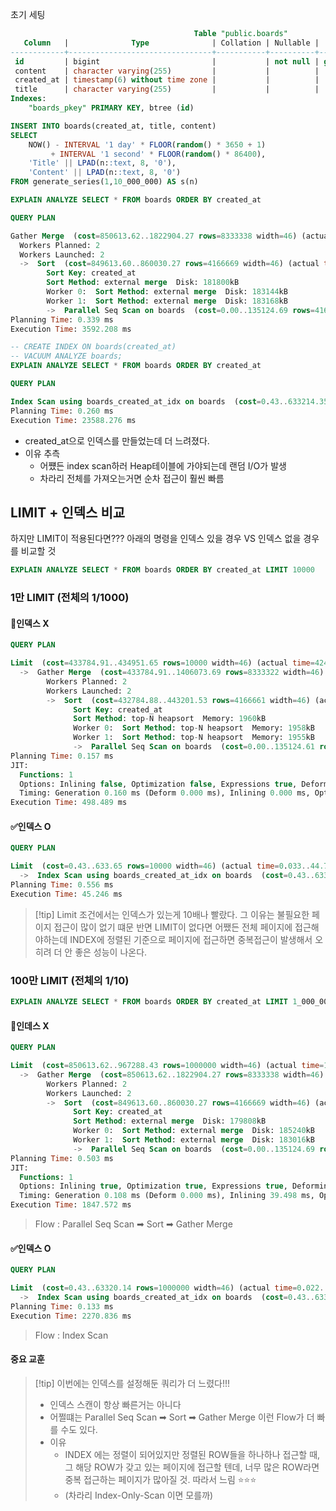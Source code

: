 
초기 세팅 
```SQL
                                         Table "public.boards"
   Column   |              Type              | Collation | Nullable |             Default              
------------+--------------------------------+-----------+----------+----------------------------------
 id         | bigint                         |           | not null | generated by default as identity
 content    | character varying(255)         |           |          | 
 created_at | timestamp(6) without time zone |           |          | 
 title      | character varying(255)         |           |          | 
Indexes:
    "boards_pkey" PRIMARY KEY, btree (id)
```
```SQL
INSERT INTO boards(created_at, title, content)
SELECT 
    NOW() - INTERVAL '1 day' * FLOOR(random() * 3650 + 1)
         + INTERVAL '1 second' * FLOOR(random() * 86400),
    'Title' || LPAD(n::text, 8, '0'),
    'Content' || LPAD(n::text, 8, '0')
FROM generate_series(1,10_000_000) AS s(n)
```



```SQL
EXPLAIN ANALYZE SELECT * FROM boards ORDER BY created_at
```

```sql
QUERY PLAN

Gather Merge  (cost=850613.62..1822904.27 rows=8333338 width=46) (actual time=1559.700..3323.878 rows=10000000 loops=1)
  Workers Planned: 2
  Workers Launched: 2
  ->  Sort  (cost=849613.60..860030.27 rows=4166669 width=46) (actual time=1550.619..1896.450 rows=3333333 loops=3)
        Sort Key: created_at
        Sort Method: external merge  Disk: 181800kB
        Worker 0:  Sort Method: external merge  Disk: 183144kB
        Worker 1:  Sort Method: external merge  Disk: 183168kB
        ->  Parallel Seq Scan on boards  (cost=0.00..135124.69 rows=4166669 width=46) (actual time=0.052..203.775 rows=3333333 loops=3)
Planning Time: 0.339 ms
Execution Time: 3592.208 ms
```



```SQL
-- CREATE INDEX ON boards(created_at)
-- VACUUM ANALYZE boards;
EXPLAIN ANALYZE SELECT * FROM boards ORDER BY created_at
```
```SQL
QUERY PLAN

Index Scan using boards_created_at_idx on boards  (cost=0.43..633214.35 rows=10000006 width=46) (actual time=0.065..23299.189 rows=10000000 loops=1)
Planning Time: 0.260 ms
Execution Time: 23588.276 ms
```
- created_at으로 인덱스를 만들었는데 더 느려졌다.
- 이유 추측
	- 어쩄든 index scan하러 Heap테이블에 가야되는데 랜덤 I/O가 발생 
	- 차라리 전체를 가져오는거면 순차 접근이 훨씬 빠름 


## LIMIT + 인덱스 비교 
하지만 LIMIT이 적용된다면???
아래의 명령을 인덱스 있을 경우 VS 인덱스 없을 경우를 비교할 것 
```SQL
EXPLAIN ANALYZE SELECT * FROM boards ORDER BY created_at LIMIT 10000
```

### 1만 LIMIT (전체의 1/1000)

#### 💢인덱스 X  
```SQL 
QUERY PLAN

Limit  (cost=433784.91..434951.65 rows=10000 width=46) (actual time=424.817..433.054 rows=10000 loops=1)
  ->  Gather Merge  (cost=433784.91..1406073.69 rows=8333322 width=46) (actual time=416.953..424.714 rows=10000 loops=1)
        Workers Planned: 2
        Workers Launched: 2
        ->  Sort  (cost=432784.88..443201.53 rows=4166661 width=46) (actual time=406.204..406.739 rows=3873 loops=3)
              Sort Key: created_at
              Sort Method: top-N heapsort  Memory: 1960kB
              Worker 0:  Sort Method: top-N heapsort  Memory: 1958kB
              Worker 1:  Sort Method: top-N heapsort  Memory: 1955kB
              ->  Parallel Seq Scan on boards  (cost=0.00..135124.61 rows=4166661 width=46) (actual time=0.023..198.289 rows=3333333 loops=3)
Planning Time: 0.157 ms
JIT:
  Functions: 1
  Options: Inlining false, Optimization false, Expressions true, Deforming true
  Timing: Generation 0.160 ms (Deform 0.000 ms), Inlining 0.000 ms, Optimization 1.381 ms, Emission 6.473 ms, Total 8.014 ms
Execution Time: 498.489 ms
```


#### ✅인덱스 O
```SQL
QUERY PLAN

Limit  (cost=0.43..633.65 rows=10000 width=46) (actual time=0.033..44.786 rows=10000 loops=1)
  ->  Index Scan using boards_created_at_idx on boards  (cost=0.43..633214.35 rows=10000006 width=46) (actual time=0.032..44.042 rows=10000 loops=1)
Planning Time: 0.556 ms
Execution Time: 45.246 ms
```


>[!tip] Limit 조건에서는 인덱스가 있는게 10배나 빨랐다.
>그 이유는 불필요한 페이지 접근이 많이 없기 떄문
>반면 LIMIT이 없다면 어쨌든 전체 페이지에 접근해야하는데 INDEX에 정렬된 기준으로 페이지에 접근하면 중복접근이 발생해서 오히려 더 안 좋은 성능이 나온다.


### 100만 LIMIT (전체의 1/10)

```SQL
EXPLAIN ANALYZE SELECT * FROM boards ORDER BY created_at LIMIT 1_000_000
```


#### 💢인데스 X

```SQL 
QUERY PLAN

Limit  (cost=850613.62..967288.43 rows=1000000 width=46) (actual time=1542.263..1788.215 rows=1000000 loops=1)
  ->  Gather Merge  (cost=850613.62..1822904.27 rows=8333338 width=46) (actual time=1498.450..1695.302 rows=1000000 loops=1)
        Workers Planned: 2
        Workers Launched: 2
        ->  Sort  (cost=849613.60..860030.27 rows=4166669 width=46) (actual time=1482.421..1517.699 rows=333879 loops=3)
              Sort Key: created_at
              Sort Method: external merge  Disk: 179808kB
              Worker 0:  Sort Method: external merge  Disk: 185240kB
              Worker 1:  Sort Method: external merge  Disk: 183016kB
              ->  Parallel Seq Scan on boards  (cost=0.00..135124.69 rows=4166669 width=46) (actual time=0.021..245.080 rows=3333333 loops=3)
Planning Time: 0.503 ms
JIT:
  Functions: 1
  Options: Inlining true, Optimization true, Expressions true, Deforming true
  Timing: Generation 0.108 ms (Deform 0.000 ms), Inlining 39.498 ms, Optimization 1.157 ms, Emission 3.149 ms, Total 43.912 ms
Execution Time: 1847.572 ms
```
> Flow : Parallel Seq Scan ➡ Sort ➡ Gather Merge

#### ✅인덱스 O

```SQL 
QUERY PLAN

Limit  (cost=0.43..63320.14 rows=1000000 width=46) (actual time=0.022..2242.519 rows=1000000 loops=1)
  ->  Index Scan using boards_created_at_idx on boards  (cost=0.43..633197.91 rows=10000006 width=46) (actual time=0.021..2183.731 rows=1000000 loops=1)
Planning Time: 0.133 ms
Execution Time: 2270.836 ms
```
> Flow : Index Scan 

#### 중요 교훈 
>[!tip] 이번에는 인덱스를 설정해둔 쿼리가 더 느렸다!!!
>- 인덱스 스캔이 항상 빠른거는 아니다
>- 어쩔떄는 Parallel Seq Scan ➡ Sort ➡ Gather Merge 이런 Flow가 더 빠를 수도 있다.
>- 이유
>	- INDEX 에는 정렬이 되어있지만 정렬된 ROW들을 하나하나 접근할 때, 그 해당 ROW가 갖고 있는 페이지에 접근할 텐데, 너무 많은 ROW라면 중복 접근하는 페이지가 많아질 것. 따라서 느림 ⭐⭐⭐
>	- (차라리 Index-Only-Scan 이면 모를까)




